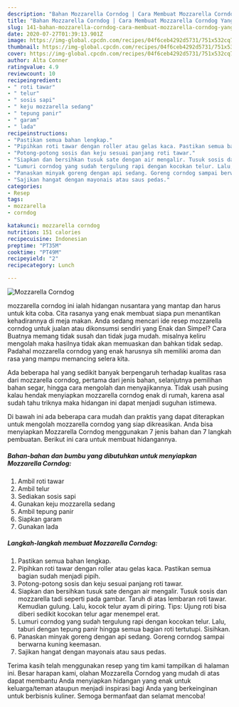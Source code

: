 ```yaml
---
description: "Bahan Mozzarella Corndog | Cara Membuat Mozzarella Corndog Yang Menggugah Selera"
title: "Bahan Mozzarella Corndog | Cara Membuat Mozzarella Corndog Yang Menggugah Selera"
slug: 141-bahan-mozzarella-corndog-cara-membuat-mozzarella-corndog-yang-menggugah-selera
date: 2020-07-27T01:39:13.901Z
image: https://img-global.cpcdn.com/recipes/04f6ceb4292d5731/751x532cq70/mozzarella-corndog-foto-resep-utama.jpg
thumbnail: https://img-global.cpcdn.com/recipes/04f6ceb4292d5731/751x532cq70/mozzarella-corndog-foto-resep-utama.jpg
cover: https://img-global.cpcdn.com/recipes/04f6ceb4292d5731/751x532cq70/mozzarella-corndog-foto-resep-utama.jpg
author: Alta Conner
ratingvalue: 4.9
reviewcount: 10
recipeingredient:
- " roti tawar"
- " telur"
- " sosis sapi"
- " keju mozzarella sedang"
- " tepung panir"
- " garam"
- " lada"
recipeinstructions:
- "Pastikan semua bahan lengkap."
- "Pipihkan roti tawar dengan roller atau gelas kaca. Pastikan semua bagian sudah menjadi pipih."
- "Potong-potong sosis dan keju sesuai panjang roti tawar."
- "Siapkan dan bersihkan tusuk sate dengan air mengalir. Tusuk sosis dan mozzarella tadi seperti pada gambar. Taruh di atas lembaran roti tawar. Kemudian gulung. Lalu, kocok telur ayam di piring. Tips: Ujung roti bisa diberi sedikit kocokan telur agar menempel erat."
- "Lumuri corndog yang sudah tergulung rapi dengan kocokan telur. Lalu, taburi dengan tepung panir hingga semua bagian roti tertutupi. Sisihkan."
- "Panaskan minyak goreng dengan api sedang. Goreng corndog sampai berwarna kuning keemasan."
- "Sajikan hangat dengan mayonais atau saus pedas."
categories:
- Resep
tags:
- mozzarella
- corndog

katakunci: mozzarella corndog 
nutrition: 151 calories
recipecuisine: Indonesian
preptime: "PT35M"
cooktime: "PT49M"
recipeyield: "2"
recipecategory: Lunch

---
```



![Mozzarella Corndog](https://img-global.cpcdn.com/recipes/04f6ceb4292d5731/751x532cq70/mozzarella-corndog-foto-resep-utama.jpg)


mozzarella corndog ini ialah hidangan nusantara yang mantap dan harus untuk kita coba. Cita rasanya yang enak membuat siapa pun menantikan kehadirannya di meja makan.
Anda sedang mencari ide resep mozzarella corndog untuk jualan atau dikonsumsi sendiri yang Enak dan Simpel? Cara Buatnya memang tidak susah dan tidak juga mudah. misalnya keliru mengolah maka hasilnya tidak akan memuaskan dan bahkan tidak sedap. Padahal mozzarella corndog yang enak harusnya sih memiliki aroma dan rasa yang mampu memancing selera kita.

Ada beberapa hal yang sedikit banyak berpengaruh terhadap kualitas rasa dari mozzarella corndog, pertama dari jenis bahan, selanjutnya pemilihan bahan segar, hingga cara mengolah dan menyajikannya. Tidak usah pusing kalau hendak menyiapkan mozzarella corndog enak di rumah, karena asal sudah tahu triknya maka hidangan ini dapat menjadi suguhan istimewa.




Di bawah ini ada beberapa cara mudah dan praktis yang dapat diterapkan untuk mengolah mozzarella corndog yang siap dikreasikan. Anda bisa menyiapkan Mozzarella Corndog menggunakan 7 jenis bahan dan 7 langkah pembuatan. Berikut ini cara untuk membuat hidangannya.

<!--inarticleads1-->

##### Bahan-bahan dan bumbu yang dibutuhkan untuk menyiapkan Mozzarella Corndog:

1. Ambil  roti tawar
1. Ambil  telur
1. Sediakan  sosis sapi
1. Gunakan  keju mozzarella sedang
1. Ambil  tepung panir
1. Siapkan  garam
1. Gunakan  lada




<!--inarticleads2-->

##### Langkah-langkah membuat Mozzarella Corndog:

1. Pastikan semua bahan lengkap.
1. Pipihkan roti tawar dengan roller atau gelas kaca. Pastikan semua bagian sudah menjadi pipih.
1. Potong-potong sosis dan keju sesuai panjang roti tawar.
1. Siapkan dan bersihkan tusuk sate dengan air mengalir. Tusuk sosis dan mozzarella tadi seperti pada gambar. Taruh di atas lembaran roti tawar. Kemudian gulung. Lalu, kocok telur ayam di piring. Tips: Ujung roti bisa diberi sedikit kocokan telur agar menempel erat.
1. Lumuri corndog yang sudah tergulung rapi dengan kocokan telur. Lalu, taburi dengan tepung panir hingga semua bagian roti tertutupi. Sisihkan.
1. Panaskan minyak goreng dengan api sedang. Goreng corndog sampai berwarna kuning keemasan.
1. Sajikan hangat dengan mayonais atau saus pedas.




Terima kasih telah menggunakan resep yang tim kami tampilkan di halaman ini. Besar harapan kami, olahan Mozzarella Corndog yang mudah di atas dapat membantu Anda menyiapkan hidangan yang enak untuk keluarga/teman ataupun menjadi inspirasi bagi Anda yang berkeinginan untuk berbisnis kuliner. Semoga bermanfaat dan selamat mencoba!
